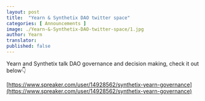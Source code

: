 ```yaml
---
layout: post
title:  "Yearn & Synthetix DAO twitter space"
categories: [ Announcements ]
image: ./Yearn-&-Synthetix-DAO-twitter-space/1.jpg
author: Yearn
translator: 
published: false
---
```


Yearn and Synthetix talk DAO governance and decision making, check it out below👇

[https://www.spreaker.com/user/14928562/synthetix-yearn-governance](https://www.spreaker.com/user/14928562/synthetix-yearn-governance)
